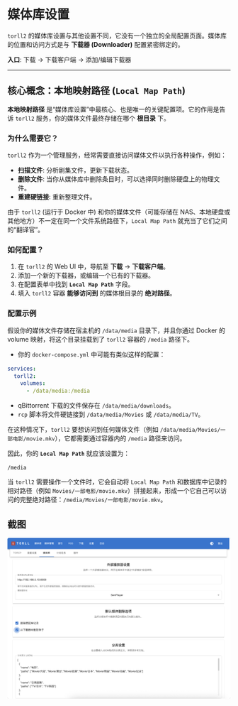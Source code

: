 # 媒体库设置

`torll2` 的媒体库设置与其他设置不同，它没有一个独立的全局配置页面。媒体库的位置和访问方式是与 **下载器 (Downloader)** 配置紧密绑定的。

**入口**: 下载 -> 下载客户端 -> 添加/编辑下载器

---

## 核心概念：本地映射路径 (`Local Map Path`)

**本地映射路径** 是“媒体库设置”中最核心、也是唯一的关键配置项。它的作用是告诉 `torll2` 服务，你的媒体文件最终存储在哪个 **根目录** 下。

### 为什么需要它？

`torll2` 作为一个管理服务，经常需要直接访问媒体文件以执行各种操作，例如：

- **扫描文件**: 分析剧集文件，更新下载状态。
- **删除文件**: 当你从媒体库中删除条目时，可以选择同时删除硬盘上的物理文件。
- **重建硬链接**: 重新整理文件。

由于 `torll2` (运行于 Docker 中) 和你的媒体文件（可能存储在 NAS、本地硬盘或其他地方）不一定在同一个文件系统路径下，`Local Map Path` 就充当了它们之间的“翻译官”。

### 如何配置？

1.  在 `torll2` 的 Web UI 中，导航至 **下载** -> **下载客户端**。
2.  添加一个新的下载器，或编辑一个已有的下载器。
3.  在配置表单中找到 **`Local Map Path`** 字段。
4.  填入 `torll2` 容器 **能够访问到** 的媒体根目录的 **绝对路径**。

### 配置示例

假设你的媒体文件存储在宿主机的 `/data/media` 目录下，并且你通过 Docker 的 volume 映射，将这个目录挂载到了 `torll2` 容器的 `/media` 路径下。

-   你的 `docker-compose.yml` 中可能有类似这样的配置：
```yaml
services:
  torll2:
    volumes:
      - /data/media:/media
```
-   qBittorrent 下载的文件保存在 `/data/media/downloads`。
-   `rcp` 脚本将文件硬链接到 `/data/media/Movies` 或 `/data/media/TV`。

在这种情况下，`torll2` 要想访问到任何媒体文件（例如 `/data/media/Movies/一部电影/movie.mkv`），它都需要通过容器内的 `/media` 路径来访问。

因此，你的 **`Local Map Path`** 就应该设置为：

```
/media
```

当 `torll2` 需要操作一个文件时，它会自动将 `Local Map Path` 和数据库中记录的相对路径（例如 `Movies/一部电影/movie.mkv`）拼接起来，形成一个它自己可以访问的完整绝对路径：`/media/Movies/一部电影/movie.mkv`。

## 截图

![媒体库设置](../torll2_screenshots/settings-medialibrary.png)